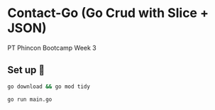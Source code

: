 # Contact-Go (Go Crud with Slice + JSON)

PT Phincon Bootcamp Week 3

## Set up :rocket:

```bash
go download && go mod tidy
```

```bash
go run main.go
```

